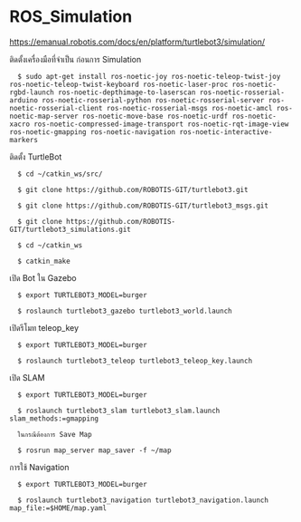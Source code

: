 # ROS_Simulation
https://emanual.robotis.com/docs/en/platform/turtlebot3/simulation/

ติดตั้งเครื่องมือที่จำเป็น ก่อนการ Simulation

      $ sudo apt-get install ros-noetic-joy ros-noetic-teleop-twist-joy ros-noetic-teleop-twist-keyboard ros-noetic-laser-proc ros-noetic-rgbd-launch ros-noetic-depthimage-to-laserscan ros-noetic-rosserial-arduino ros-noetic-rosserial-python ros-noetic-rosserial-server ros-noetic-rosserial-client ros-noetic-rosserial-msgs ros-noetic-amcl ros-noetic-map-server ros-noetic-move-base ros-noetic-urdf ros-noetic-xacro ros-noetic-compressed-image-transport ros-noetic-rqt-image-view ros-noetic-gmapping ros-noetic-navigation ros-noetic-interactive-markers 
      
      
ติดตั้ง TurtleBot

      $ cd ~/catkin_ws/src/
      
      $ git clone https://github.com/ROBOTIS-GIT/turtlebot3.git
      
      $ git clone https://github.com/ROBOTIS-GIT/turtlebot3_msgs.git 
      
      $ git clone https://github.com/ROBOTIS-GIT/turtlebot3_simulations.git 
      
      $ cd ~/catkin_ws 
      
      $ catkin_make 
      
เปิด Bot ใน Gazebo

      $ export TURTLEBOT3_MODEL=burger
      
      $ roslaunch turtlebot3_gazebo turtlebot3_world.launch
      
เปิดรีโมท teleop_key
      
      $ export TURTLEBOT3_MODEL=burger

      $ roslaunch turtlebot3_teleop turtlebot3_teleop_key.launch
      
      
เปิด SLAM

      $ export TURTLEBOT3_MODEL=burger
      
      $ roslaunch turtlebot3_slam turtlebot3_slam.launch slam_methods:=gmapping
      
      ในกรณีต้องการ Save Map 
      
      $ rosrun map_server map_saver -f ~/map
      
การใช้ Navigation

      $ export TURTLEBOT3_MODEL=burger

      $ roslaunch turtlebot3_navigation turtlebot3_navigation.launch map_file:=$HOME/map.yaml
      
